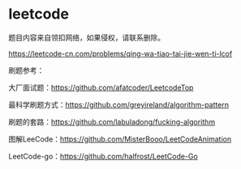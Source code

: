 # leetcode

题目内容来自领扣网络，如果侵权，请联系删除。

https://leetcode-cn.com/problems/qing-wa-tiao-tai-jie-wen-ti-lcof


刷题参考：

大厂面试题：https://github.com/afatcoder/LeetcodeTop

最科学刷题方式：https://github.com/greyireland/algorithm-pattern

刷题的套路：https://github.com/labuladong/fucking-algorithm

图解LeeCode：https://github.com/MisterBooo/LeetCodeAnimation

LeetCode-go：https://github.com/halfrost/LeetCode-Go
